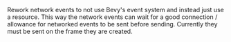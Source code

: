 Rework network events to not use Bevy's event system and instead just use a resource.
This way the network events can wait for a good connection / allowance for networked events to be sent before sending.
Currently they must be sent on the frame they are created.